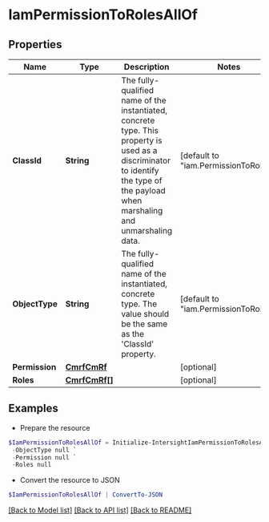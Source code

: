 # IamPermissionToRolesAllOf
## Properties

Name | Type | Description | Notes
------------ | ------------- | ------------- | -------------
**ClassId** | **String** | The fully-qualified name of the instantiated, concrete type. This property is used as a discriminator to identify the type of the payload when marshaling and unmarshaling data. | [default to "iam.PermissionToRoles"]
**ObjectType** | **String** | The fully-qualified name of the instantiated, concrete type. The value should be the same as the &#39;ClassId&#39; property. | [default to "iam.PermissionToRoles"]
**Permission** | [**CmrfCmRf**](CmrfCmRf.md) |  | [optional] 
**Roles** | [**CmrfCmRf[]**](CmrfCmRf.md) |  | [optional] 

## Examples

- Prepare the resource
```powershell
$IamPermissionToRolesAllOf = Initialize-IntersightIamPermissionToRolesAllOf  -ClassId null `
 -ObjectType null `
 -Permission null `
 -Roles null
```

- Convert the resource to JSON
```powershell
$IamPermissionToRolesAllOf | ConvertTo-JSON
```

[[Back to Model list]](../README.md#documentation-for-models) [[Back to API list]](../README.md#documentation-for-api-endpoints) [[Back to README]](../README.md)

